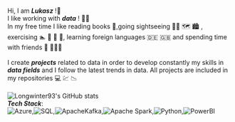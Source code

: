 <br>Hi, I am ***Lukasz*** !👋
<br>I like working with ***data*** ! :man_technologist: 
<br>In my free time I like reading books :blue_book:,going sightseeing :pilot: :world_map: :cityscape:	, exercising  :swimmer: :football: :muscle: :runner:, learning foreign languages :de: :uk: and spending time with friends :dancers: :people_holding_hands:	
<br>I create ***projects*** related to data in order to develop constantly my skills in ***data fields*** and I follow the latest trends in data. All projects are included in my repositories  :computer:	 :chart:	 :chart_with_downwards_trend:	
<br>![Longwinter93's GitHub stats](https://github-readme-stats.vercel.app/api?username=Longwinter93&show_icons=true&theme=city_lights)
<br> ***Tech Stack***: 
<br>![Azure](https://img.shields.io/badge/microsoft%20azure-0089D6?style=for-the-badge&logo=microsoft-azure&logoColor=white),![SQL](https://img.shields.io/badge/Microsoft%20SQL%20Server-CC2927?style=for-the-badge&logo=microsoft%20sql%20server&logoColor=white),![ApacheKafka](https://img.shields.io/badge/Apache_Kafka-231F20?style=for-the-badge&logo=apache-kafka&logoColor=white),![Apache Spark](https://img.shields.io/badge/Apache_Spark-FFFFFF?style=for-the-badge&logo=apachespark&logoColor=#E35A16),![Python](https://img.shields.io/badge/Python-FFD43B?style=for-the-badge&logo=python&logoColor=blue),![PowerBI](https://img.shields.io/badge/PowerBI-F2C811?style=for-the-badge&logo=Power%20BI&logoColor=white)

<!--
**Lunczer93/Lunczer93** is a ✨ _special_ ✨ repository because its `README.md` (this file) appears on your GitHub profile.

Here are some ideas to get you started:

- 🔭 I’m currently working on ...
- 🌱 I’m currently learning ...
- 👯 I’m looking to collaborate on ...
- 🤔 I’m looking for help with ...
- 💬 Ask me about ...
- 📫 How to reach me: ...
- 😄 Pronouns: ...
- ⚡ Fun fact: ...
-->
